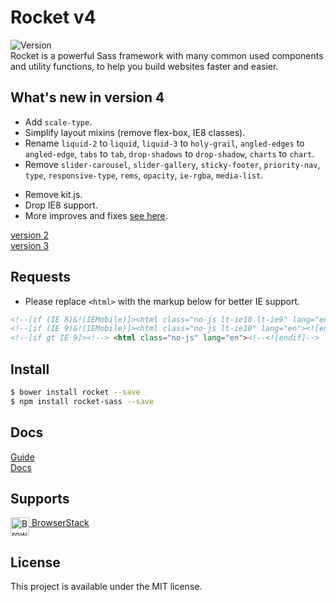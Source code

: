 # Rocket v4

![Version](https://img.shields.io/badge/Version-4.0.0-blue.svg)   
Rocket is a powerful Sass framework with many common used components and utility functions, to help you build websites faster and easier.    

## What's new in version 4
- Add `scale-type`.
- Simplify layout mixins (remove flex-box, IE8 classes).  
- Rename `liquid-2` to `liquid`, `liquid-3` to `holy-grail`, `angled-edges` to `angled-edge`, `tabs` to `tab`, `drop-shadows` to `drop-shadow`, `charts` to `chart`.
- Remove `slider-carousel`, `slider-gallery`, `sticky-footer`, `priority-nav`, `type`, `responsive-type`, `rems`, `opacity`, `ie-rgba`, `media-list`.
<!-- - Add acceessibility support. -->
- Remove kit.js.
- Drop IE8 support.
- More improves and fixes [see here](https://github.com/ganlanyuan/rocket/releases/tag/v4.0.0).

[version 2](https://github.com/ganlanyuan/rocket/tree/v2)   
[version 3](https://github.com/ganlanyuan/rocket/tree/v3)   

## Requests
+ Please replace `<html>` with the markup below for better IE support.
``` html
<!--[if (IE 8)&!(IEMobile)]><html class="no-js lt-ie10 lt-ie9" lang="en"><![endif]-->
<!--[if (IE 9)&!(IEMobile)]><html class="no-js lt-ie10" lang="en"><![endif]-->
<!--[if gt IE 9]><!--> <html class="no-js" lang="en"><!--<![endif]-->
```

## Install

```` bash
$ bower install rocket --save
$ npm install rocket-sass --save
````

## Docs
[Guide](https://ganlanyuan.github.io/rocket.site/v4/guide.html)  
[Docs](https://ganlanyuan.github.io/rocket.site/v4/docs.html)  


## Supports
[<img src="https://avatars0.githubusercontent.com/u/1119453?v=3&s=200" alt="BrowserStack" width=30 align=top> BrowserStack](http://www.browserstack.com/)   

## License
This project is available under the MIT license.
